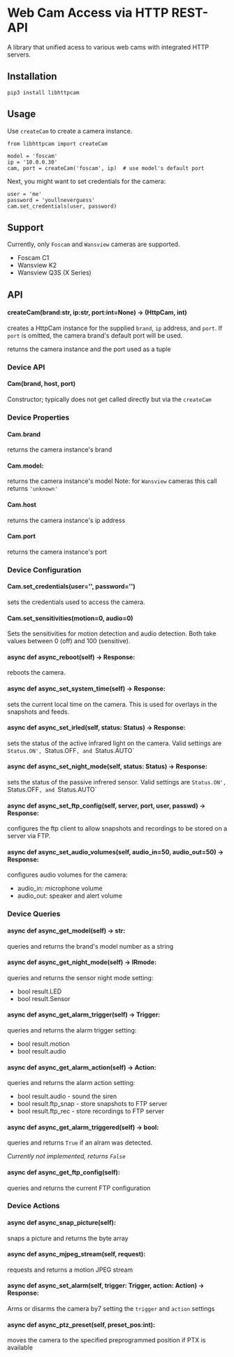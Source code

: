 # Web Cam Access via HTTP REST-API

A library that unified acess to various web cams with integrated HTTP servers.

## Installation
    pip3 install libhttpcam

## Usage
Use `createCam` to create a camera instance.

    from libhttpcam import createCam

    model = 'foscam'
    ip = '10.0.0.30'
    cam, port = createCam('foscam', ip)  # use model's default port

Next, you might want to set credentials for the camera:

    user = 'me'
    password = 'youllneverguess'
    cam.set_credentials(user, password)

## Support
Currently, only `Foscam` and `Wansview` cameras are supported.
- Foscam C1
- Wansview K2
- Wansview Q3S (X Series)

## API
#### createCam(brand:str, ip:str, port:int=None) -> (HttpCam, int)
creates a HttpCam instance for the supplied `brand`, `ip` address, and `port`.
If `port` is omitted, the camera brand's default port will be used.

returns the camera instance and the port used as a tuple

### Device API
#### Cam(brand, host, port)
Constructor; typically does not get called directly but via the `createCam`


### Device Properties
#### Cam.brand
returns the camera instance's brand

#### Cam.model:
returns the camera instance's model
Note: for `Wansview` cameras this call returns `'unknown'`

#### Cam.host
returns the camera instance's ip address

#### Cam.port
returns the camera instance's port


### Device Configuration
#### Cam.set_credentials(user='', password='')
sets the credentials used to access the camera. 

#### Cam.set_sensitivities(motion=0, audio=0)
Sets the sensitivities for motion detection and audio detection. Both take values between 0 (off) and 100 (sensitive).

#### async def async_reboot(self) -> Response:
reboots the camera. 

#### async def async_set_system_time(self) -> Response:
sets the current local time on the camera. This is used for overlays in the snapshots and feeds.

#### async def async_set_irled(self, status: Status) -> Response:
sets the status of the active infrared light on the camera. Valid settings are `Status.ON', `Status.OFF`, and `Status.AUTO`

#### async def async_set_night_mode(self, status: Status) -> Response:
sets the status of the passive infrered sensor. Valid settings are `Status.ON', `Status.OFF`, and `Status.AUTO`

#### async def async_set_ftp_config(self, server, port, user, passwd) -> Response:
configures the ftp client to allow snapshots and recordings to be stored on a server via FTP.

#### async def async_set_audio_volumes(self, audio_in=50, audio_out=50) -> Response:
configures audio volumes for the camera:
- audio_in: microphone volume
- audio_out: speaker and alert volume

### Device Queries
#### async def async_get_model(self) -> str:
queries and returns the brand's model number as a string

#### async def async_get_night_mode(self) -> IRmode:
queries and returns the sensor night mode setting:
- bool result.LED
- bool result.Sensor

#### async def async_get_alarm_trigger(self) -> Trigger:
queries and returns the alarm trigger setting:
- bool result.motion
- bool result.audio

#### async def async_get_alarm_action(self) -> Action:
queries and returns the alarm action setting:
- bool result.audio    - sound the siren
- bool result.ftp_snap - store snapshots to FTP server
- bool result.ftp_rec  - store recordings to FTP server

#### async def async_get_alarm_triggered(self) -> bool:
queries and returns `True` if an alram was detected.

*Currently not implemented, returns `False`*

#### async def async_get_ftp_config(self):
queries and returns the current FTP configuration


### Device Actions
#### async def async_snap_picture(self):
snaps a picture and returns the byte array

#### async def async_mjpeg_stream(self, request):
requests and returns a motion JPEG stream

#### async def async_set_alarm(self, trigger: Trigger, action: Action) -> Response:
Arms or disarms the camera by7 setting the `trigger` and `action` settings 

#### async def async_ptz_preset(self, preset_pos:int):
moves the camera to the specified preprogrammed position if PTX is available
